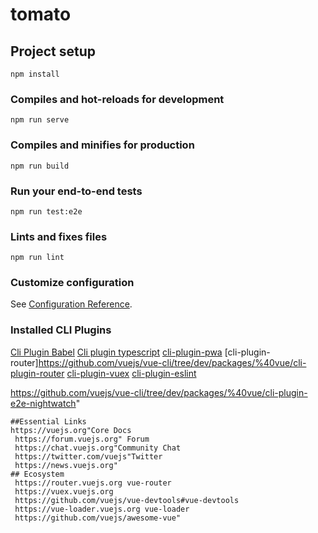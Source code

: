 # tomato

## Project setup
```
npm install
```

### Compiles and hot-reloads for development
```
npm run serve
```

### Compiles and minifies for production
```
npm run build
```

### Run your end-to-end tests
```
npm run test:e2e
```

### Lints and fixes files
```
npm run lint
```

### Customize configuration
See [Configuration Reference](https://cli.vuejs.org/config/).

### Installed CLI Plugins
[Cli Plugin Babel]("https://github.com/vuejs/vue-cli/tree/dev/packages/%40vue/cli-plugin-babel")
[Cli plugin typescript](https://github.com/vuejs/vue-cli/tree/dev/packages/%40vue/cli-plugin-typescript")
[cli-plugin-pwa](https://github.com/vuejs/vue-cli/tree/dev/packages/%40vue/cli-plugin-pwa")
[cli-plugin-router]https://github.com/vuejs/vue-cli/tree/dev/packages/%40vue/cli-plugin-router
[cli-plugin-vuex](https://github.com/vuejs/vue-cli/tree/dev/packages/%40vue/cli-plugin-vuex")
[cli-plugin-eslint](https://github.com/vuejs/vue-cli/tree/dev/packages/%40vue/cli-plugin-eslint")

https://github.com/vuejs/vue-cli/tree/dev/packages/%40vue/cli-plugin-e2e-nightwatch"

    ##Essential Links
    https://vuejs.org"Core Docs
     https://forum.vuejs.org" Forum
     https://chat.vuejs.org"Community Chat
     https://twitter.com/vuejs"Twitter
     https://news.vuejs.org" 
    ## Ecosystem
     https://router.vuejs.org vue-router
     https://vuex.vuejs.org
     https://github.com/vuejs/vue-devtools#vue-devtools
     https://vue-loader.vuejs.org vue-loader
     https://github.com/vuejs/awesome-vue"
         

